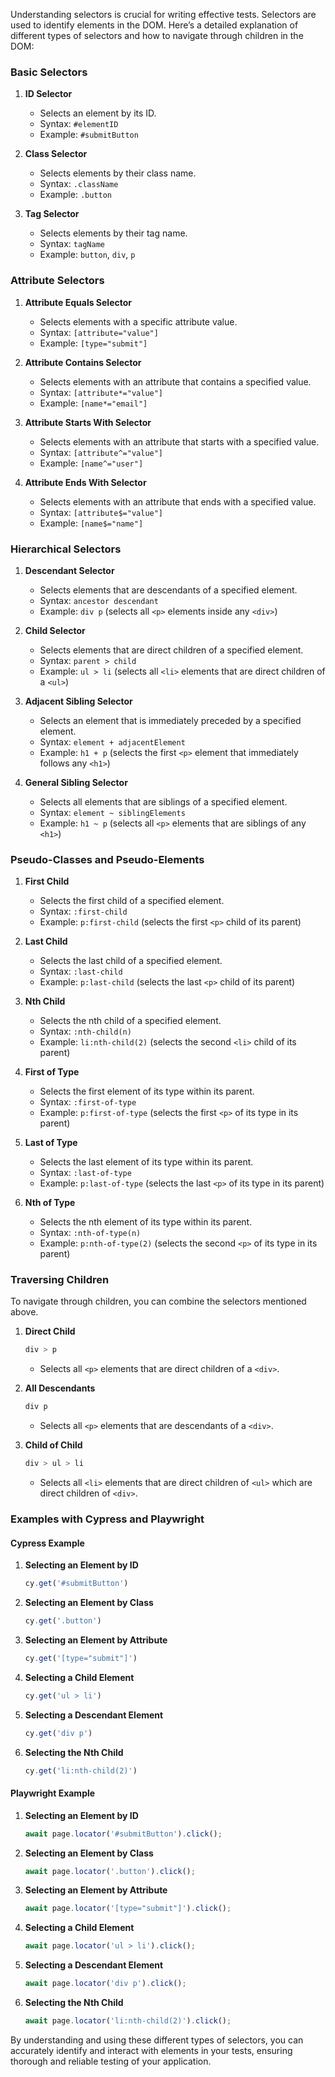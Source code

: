 Understanding selectors is crucial for writing effective tests. Selectors are used to identify elements in the DOM. Here’s a detailed explanation of different types of selectors and how to navigate through children in the DOM:

### Basic Selectors

1. **ID Selector**
    - Selects an element by its ID.
    - Syntax: `#elementID`
    - Example: `#submitButton`

2. **Class Selector**
    - Selects elements by their class name.
    - Syntax: `.className`
    - Example: `.button`

3. **Tag Selector**
    - Selects elements by their tag name.
    - Syntax: `tagName`
    - Example: `button`, `div`, `p`

### Attribute Selectors

1. **Attribute Equals Selector**
    - Selects elements with a specific attribute value.
    - Syntax: `[attribute="value"]`
    - Example: `[type="submit"]`

2. **Attribute Contains Selector**
    - Selects elements with an attribute that contains a specified value.
    - Syntax: `[attribute*="value"]`
    - Example: `[name*="email"]`

3. **Attribute Starts With Selector**
    - Selects elements with an attribute that starts with a specified value.
    - Syntax: `[attribute^="value"]`
    - Example: `[name^="user"]`

4. **Attribute Ends With Selector**
    - Selects elements with an attribute that ends with a specified value.
    - Syntax: `[attribute$="value"]`
    - Example: `[name$="name"]`

### Hierarchical Selectors

1. **Descendant Selector**
    - Selects elements that are descendants of a specified element.
    - Syntax: `ancestor descendant`
    - Example: `div p` (selects all `<p>` elements inside any `<div>`)

2. **Child Selector**
    - Selects elements that are direct children of a specified element.
    - Syntax: `parent > child`
    - Example: `ul > li` (selects all `<li>` elements that are direct children of a `<ul>`)

3. **Adjacent Sibling Selector**
    - Selects an element that is immediately preceded by a specified element.
    - Syntax: `element + adjacentElement`
    - Example: `h1 + p` (selects the first `<p>` element that immediately follows any `<h1>`)

4. **General Sibling Selector**
    - Selects all elements that are siblings of a specified element.
    - Syntax: `element ~ siblingElements`
    - Example: `h1 ~ p` (selects all `<p>` elements that are siblings of any `<h1>`)

### Pseudo-Classes and Pseudo-Elements

1. **First Child**
    - Selects the first child of a specified element.
    - Syntax: `:first-child`
    - Example: `p:first-child` (selects the first `<p>` child of its parent)

2. **Last Child**
    - Selects the last child of a specified element.
    - Syntax: `:last-child`
    - Example: `p:last-child` (selects the last `<p>` child of its parent)

3. **Nth Child**
    - Selects the nth child of a specified element.
    - Syntax: `:nth-child(n)`
    - Example: `li:nth-child(2)` (selects the second `<li>` child of its parent)

4. **First of Type**
    - Selects the first element of its type within its parent.
    - Syntax: `:first-of-type`
    - Example: `p:first-of-type` (selects the first `<p>` of its type in its parent)

5. **Last of Type**
    - Selects the last element of its type within its parent.
    - Syntax: `:last-of-type`
    - Example: `p:last-of-type` (selects the last `<p>` of its type in its parent)

6. **Nth of Type**
    - Selects the nth element of its type within its parent.
    - Syntax: `:nth-of-type(n)`
    - Example: `p:nth-of-type(2)` (selects the second `<p>` of its type in its parent)

### Traversing Children

To navigate through children, you can combine the selectors mentioned above.

1. **Direct Child**
    ```css
    div > p
    ```
    - Selects all `<p>` elements that are direct children of a `<div>`.

2. **All Descendants**
    ```css
    div p
    ```
    - Selects all `<p>` elements that are descendants of a `<div>`.

3. **Child of Child**
    ```css
    div > ul > li
    ```
    - Selects all `<li>` elements that are direct children of `<ul>` which are direct children of `<div>`.

### Examples with Cypress and Playwright

#### Cypress Example

1. **Selecting an Element by ID**
    ```javascript
    cy.get('#submitButton')
    ```

2. **Selecting an Element by Class**
    ```javascript
    cy.get('.button')
    ```

3. **Selecting an Element by Attribute**
    ```javascript
    cy.get('[type="submit"]')
    ```

4. **Selecting a Child Element**
    ```javascript
    cy.get('ul > li')
    ```

5. **Selecting a Descendant Element**
    ```javascript
    cy.get('div p')
    ```

6. **Selecting the Nth Child**
    ```javascript
    cy.get('li:nth-child(2)')
    ```

#### Playwright Example

1. **Selecting an Element by ID**
    ```javascript
    await page.locator('#submitButton').click();
    ```

2. **Selecting an Element by Class**
    ```javascript
    await page.locator('.button').click();
    ```

3. **Selecting an Element by Attribute**
    ```javascript
    await page.locator('[type="submit"]').click();
    ```

4. **Selecting a Child Element**
    ```javascript
    await page.locator('ul > li').click();
    ```

5. **Selecting a Descendant Element**
    ```javascript
    await page.locator('div p').click();
    ```

6. **Selecting the Nth Child**
    ```javascript
    await page.locator('li:nth-child(2)').click();
    ```

By understanding and using these different types of selectors, you can accurately identify and interact with elements in your tests, ensuring thorough and reliable testing of your application.